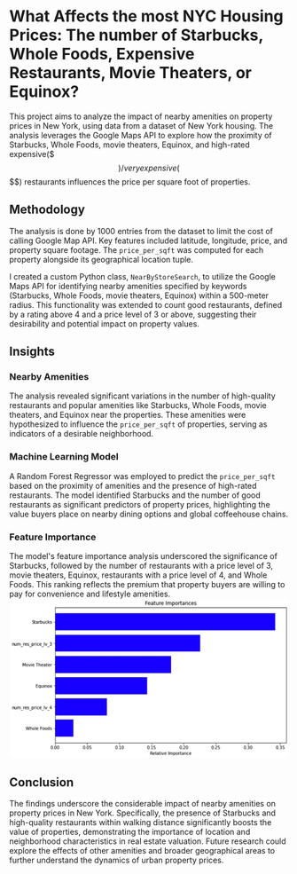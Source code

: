 # What Affects the most NYC Housing Prices: The number of Starbucks, Whole Foods, Expensive Restaurants, Movie Theaters, or Equinox?

This project aims to analyze the impact of nearby amenities on property prices in New York, using data from a dataset of New York housing. The analysis leverages the Google Maps API to explore how the proximity of Starbucks, Whole Foods, movie theaters, Equinox, and high-rated expensive($$$) / very expensive($$$$) restaurants influences the price per square foot of properties.

## Methodology

The analysis is done by 1000 entries from the dataset to limit the cost of calling Google Map API. Key features included latitude, longitude, price, and property square footage. The `price_per_sqft` was computed for each property alongside its geographical location tuple.

I created a custom Python class, `NearByStoreSearch`, to utilize the Google Maps API for identifying nearby amenities specified by keywords (Starbucks, Whole Foods, movie theaters, Equinox) within a 500-meter radius. This functionality was extended to count good restaurants, defined by a rating above 4 and a price level of 3 or above, suggesting their desirability and potential impact on property values.

## Insights

### Nearby Amenities
The analysis revealed significant variations in the number of high-quality restaurants and popular amenities like Starbucks, Whole Foods, movie theaters, and Equinox near the properties. These amenities were hypothesized to influence the `price_per_sqft` of properties, serving as indicators of a desirable neighborhood.

### Machine Learning Model
A Random Forest Regressor was employed to predict the `price_per_sqft` based on the proximity of amenities and the presence of high-rated restaurants. The model identified Starbucks and the number of good restaurants as significant predictors of property prices, highlighting the value buyers place on nearby dining options and global coffeehouse chains.

### Feature Importance
The model's feature importance analysis underscored the significance of Starbucks, followed by the number of restaurants with a price level of 3, movie theaters, Equinox, restaurants with a price level of 4, and Whole Foods. This ranking reflects the premium that property buyers are willing to pay for convenience and lifestyle amenities.
![feature_importance](/feature_importance.jpeg)

## Conclusion

The findings underscore the considerable impact of nearby amenities on property prices in New York. Specifically, the presence of Starbucks and high-quality restaurants within walking distance significantly boosts the value of properties, demonstrating the importance of location and neighborhood characteristics in real estate valuation. Future research could explore the effects of other amenities and broader geographical areas to further understand the dynamics of urban property prices.
